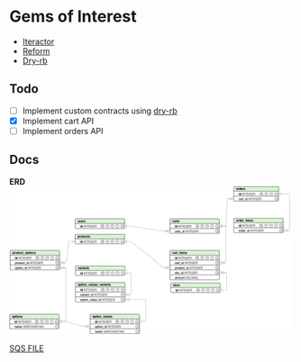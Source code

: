 # Gems of Interest
- [Iteractor](https://github.com/collectiveidea/interactor)
- [Reform](https://github.com/trailblazer/reform-rails)
- [Dry-rb](https://dry-rb.org/)

## Todo
- [ ] Implement custom contracts using [dry-rb](https://dry-rb.org/)
- [x] Implement cart API
- [ ] Implement orders API

## Docs
**ERD**
![ERD IMAGE](/docs/erd/erd.png)

[SQS FILE](/docs/erd/erd.sqs)
